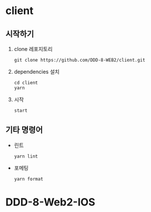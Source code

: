 # client

## 시작하기

1. clone 레포지토리

   ```
   git clone https://github.com/DDD-8-WEB2/client.git
   ```

2. dependencies 설치

   ```
   cd client
   yarn
   ```

3. 시작

   ```
   start
   ```

## 기타 명령어

- 린트

  ```
  yarn lint
  ```

- 포메팅

  ```
  yarn format
  ```

# DDD-8-Web2-IOS
